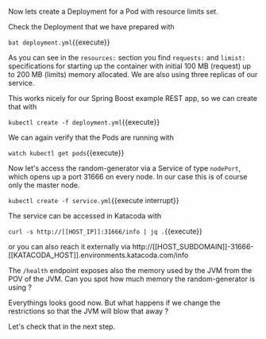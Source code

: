 
Now lets create a Deployment for a Pod with resource limits set.

Check the Deployment that we have prepared with

`bat deployment.yml`{{execute}}

As you can see in the `resources:` section you find `requests:` and `limist:` specifications for starting up the container with initial 100 MB (request) up to 200 MB (limits) memory allocated. We are also using three replicas of our service.

This works nicely for our Spring Boost example REST app, so we can create that with

`kubectl create -f deployment.yml`{{execute}}

We can again verify that the Pods are running with

`watch kubectl get pods`{{execute}}

Now let's access the random-generator via a Service of type `nodePort`, which opens up a port 31666 on every node. In our case this is of course only the master node.

`kubectl create -f service.yml`{{execute interrupt}}

The service can be accessed in Katacoda with

`curl -s http://[[HOST_IP]]:31666/info | jq .`{{execute}}

or you can also reach it externally via http://[[HOST_SUBDOMAIN]]-31666-[[KATACODA_HOST]].environments.katacoda.com/info

The `/health` endpoint exposes also the memory used by the JVM from the POV of the JVM. Can you spot how much memory the random-generator is using ?

Everythings looks good now. But what happens if we change the restrictions so that the JVM will blow that away ?

Let's check that in the next step.
